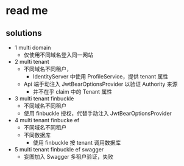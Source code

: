# read me

## solutions
- 1 multi domain
  - 仅使用不同域名登入同一网站
- 2 multi tenant
  - 不同域名不同租户，
    - IdentityServer 中使用 ProfileService，提供 tenant 属性
  - Api 端手动注入 JwtBearOptionsProvider 以验证 Authority 来源
    - 并不在乎 claim 中的 Tenant 属性
- 3 multi tenant finbuckle
  - 不同域名不同租户
  - 使用 finbuckle 授权，代替手动注入 JwtBearOptionsProvider 
- 4 multi tenant finbucke ef
  - 不同域名不同租户
  - 不同数据库
    - 使用 finbuckle 按 tenant 调用数据库
- 5 multi tenant finbuckle ef swagger
  - 妄图加入 Swagger 多租户验证，失败